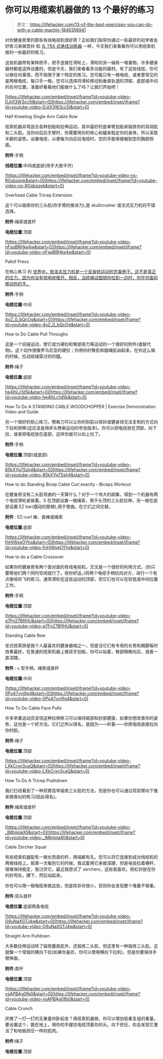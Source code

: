 # 你可以用缆索机器做的 13 个最好的练习

> 原文：<https://lifehacker.com/13-of-the-best-exercises-you-can-do-with-a-cable-machin-1849356941>

对你健身房里的那些有线电视机很好奇？正如我们指导你通过一些最好的初学者友好练习来做壶铃 和 [与 TRX 式悬挂训练器](https://lifehacker.com/11-of-the-best-exercises-you-can-do-on-trx-straps-at-th-1848908010) 一样，今天我们来看看你可以用缆索机做的一些最好的练习。

这些机器带有某种把手，把手连接在滑轮上，滑轮的另一端有一堆重物。许多健身器材都是这样设置的，但是今天，我们来看看多功能的器材。有了这些线缆，你可以做任何事情，而不局限于某个特定的练习。您可能只有一根电缆，或者更常见的是两根电缆，每只手一根。您可以选择将滑轮移动到垂直轨道的顶部、底部或中间的任何位置。准备好看看他们能做什么了吗？让我们开始吧！

 [https://lifehacker.com/embed/inset/iframe?id=youtube-video-DJtX3W3cc5I&start=0](https://lifehacker.com/embed/inset/iframe?id=youtube-video-DJtX3W3cc5I&start=0)

<figcaption class="sc-1ptbguh-0 hxeMec caption">Half Kneeling Single Arm Cable Row</figcaption> 

缆索机器非常适合各种划船和拉伸运动，其中最好的是单臂划船来锻炼你的背阔肌和二头肌。当你向后拉手臂时，你需要用你的核心和腿来稳定你的身体，所以采取半跪的姿势。设置电缆，以便每次向后拉电缆时，您的手能够接触到您的胸腔侧面。

**附件**:手柄

**线缆位置**:中间或底部(用手大致平齐)

 [https://lifehacker.com/embed/inset/iframe?id=youtube-video-ns-RGsbzqok&start=0](https://lifehacker.com/embed/inset/iframe?id=youtube-video-ns-RGsbzqok&start=0)

<figcaption class="sc-1ptbguh-0 hxeMec caption">Overhead Cable Tricep Extension</figcaption> 

这个可以锻炼你的三头肌(你手臂的推进力),是 skullcrusher 或法式压力机的不错选择。

**附件**:绳索或直杆

**电缆位置**:顶部

 [https://lifehacker.com/embed/inset/iframe?id=youtube-video-nFspBRHke4w&start=0](https://lifehacker.com/embed/inset/iframe?id=youtube-video-nFspBRHke4w&start=0)

<figcaption class="sc-1ptbguh-0 hxeMec caption">Pallof Press</figcaption> 

在核心练习 的 [世界中，帕洛夫压力机是一个反旋转运动的完美例子。这不是真正的压力，因为你没有把电缆推开。相反，当缆绳试图把你拉到一边时，你在你面前移动你的手。](https://lifehacker.com/how-to-establish-a-core-strength-routine-youll-actually-1848686501)

**附件**:手柄

**电缆位置**:中间

 [https://lifehacker.com/embed/inset/iframe?id=youtube-video-4oZ_0_bQcOg&start=0](https://lifehacker.com/embed/inset/iframe?id=youtube-video-4oZ_0_bQcOg&start=0)

<figcaption class="sc-1ptbguh-0 hxeMec caption">How to Do Cable Pull Throughs</figcaption> 

这是一个铰链运动，使它成为硬拉和臀部用力等运动的一个很好的附件(或替代物)。这个动作很像罗马尼亚的硬拉；你用你的臀肌和腘绳肌站起来，在你这么做的时候，拉动缆绳穿过你的腿。

**附件**:绳子

**电缆位置**:底部

 [https://lifehacker.com/embed/inset/iframe?id=youtube-video-he4IhLc1d5k&start=0](https://lifehacker.com/embed/inset/iframe?id=youtube-video-he4IhLc1d5k&start=0)

<figcaption class="sc-1ptbguh-0 hxeMec caption">How To Do A STANDING CABLE WOODCHOPPER | Exercise Demonstration Video and Guide</figcaption> 

另一个很好的核心练习，劈柴刀可以让你的斜肌以哑铃或健身球无法复制的方式向下拉和侧移(这应该是用斧头劈柴运动的夸张版本)。你可以把电缆放在顶部，向下拉，或者把电缆放在底部，这样你就可以向上拉了。

**附件**:手柄

**电缆位置**:顶部(或底部)

 [https://lifehacker.com/embed/inset/iframe?id=youtube-video-85kXYq7Ssh4&start=0](https://lifehacker.com/embed/inset/iframe?id=youtube-video-85kXYq7Ssh4&start=0)

<figcaption class="sc-1ptbguh-0 hxeMec caption">How to do Standing Bicep Cable Curl exactly - Biceps Workout</figcaption> 

在健身房没有二头肌弯曲的一天算什么？对于一个伟大的超集，得到一个机器有两个电缆滑轮紧挨着。S 在顶部设置一根绳索，用于头顶的三头肌拉伸，另一根在底部设置 EZ bar(摆动的那根),用于卷曲。在它们之间交替。

**附件** : EZ-curl 棒、直棒或绳索

**电缆位置**:底部

 [https://lifehacker.com/embed/inset/iframe?id=youtube-video-fnHiWseOYhs&start=0](https://lifehacker.com/embed/inset/iframe?id=youtube-video-fnHiWseOYhs&start=0)

<figcaption class="sc-1ptbguh-0 hxeMec caption">How to do a Cable Crossover</figcaption> 

如果你的健身房有两个面对面的有线电视机，交叉是一个很好的利用方式。(你只要等他们两个同时空闲就行了。祝你好运。)将两个电缆手柄拉向对方，进行一个有点像哑铃飞的练习。通常滑轮在这些运动的顶部，但它们也可以在较低或中间位置工作。

**附件**:手柄

**电缆位置**:顶部

 [https://lifehacker.com/embed/inset/iframe?id=youtube-video-q7Fn27BfIHU&start=0](https://lifehacker.com/embed/inset/iframe?id=youtube-video-q7Fn27BfIHU&start=0)

<figcaption class="sc-1ptbguh-0 hxeMec caption">Standing Cable Row</figcaption> 

坐式缆索排是我个人最喜欢的健身器械之一，但是当它们有专用的长凳和搁脚板时效果最好。在普通的缆索机器上做双手划船，你可以站着，臀部稍微向后，或者一直深蹲。

**附件** : v 型手柄、绳索或直杆

**电缆位置**:中间

 [https://lifehacker.com/embed/inset/iframe?id=youtube-video-0Po47vvj9g4&start=0](https://lifehacker.com/embed/inset/iframe?id=youtube-video-0Po47vvj9g4&start=0)

<figcaption class="sc-1ptbguh-0 hxeMec caption">How To Do Cable Face Pulls</figcaption> 

许多举重运动员坚信这种拉伸练习可以保持肩部和肘部健康，如果你想改善你的姿势，这也是一个好方法。它们之所以得名，是因为——听着——你把电缆直接拉向你的脸。

**附件**:绳子

**电缆位置**:顶部

 [https://lifehacker.com/embed/inset/iframe?id=youtube-video-LXkCrxn3caQ&start=0](https://lifehacker.com/embed/inset/iframe?id=youtube-video-LXkCrxn3caQ&start=0)

<figcaption class="sc-1ptbguh-0 hxeMec caption">How To Do A Tricep Pushdown</figcaption> 

我们已经看到了一种双臂高举锻炼三头肌的方法，但是你也可以通过将双臂向下推来做类似的练习(因此得名)。

**附件**:绳索或直杆

**电缆位置**:顶部

 [https://lifehacker.com/embed/inset/iframe?id=youtube-video-_IMbjiplaX0&start=0](https://lifehacker.com/embed/inset/iframe?id=youtube-video-_IMbjiplaX0&start=0)

<figcaption class="sc-1ptbguh-0 hxeMec caption">Cable Zercher Squat</figcaption> 

有些缆索机器配有一根长而直的杆，两端都有孔。您可以将它连接到成对线缆机的两根线缆上。我第一次看到它的时候，我试着用它来做深蹲，但是电缆拉着横杆，很难保持稳定，我讨厌它。最近我尝试了 zerchers，这些我喜欢。把杠铃放在你的肘弯处，蹲下，然后站起来。

你也可以用一根电缆来做这些，但是除非你很小，否则你会发现整个堆叠不够重。

**附件**:双头直杆

**电缆位置**:底部两条电缆

 [https://lifehacker.com/embed/inset/iframe?id=youtube-video-G9uNaXGTJ4w&start=0](https://lifehacker.com/embed/inset/iframe?id=youtube-video-G9uNaXGTJ4w&start=0)

<figcaption class="sc-1ptbguh-0 hxeMec caption">Straight Arm Pulldown</figcaption> 

大多数拉伸运动除了锻炼腹直肌外，还锻炼二头肌，但这里有一种锻炼三头肌。这就像一个常规的横向下拉(如果你喜欢，你可以使用横向下拉机)，但是你要保持手臂伸直。

**附件**:直杆

**电缆位置**:顶部

 [https://lifehacker.com/embed/inset/iframe?id=youtube-video-vsAPBAg0fb0&start=0](https://lifehacker.com/embed/inset/iframe?id=youtube-video-vsAPBAg0fb0&start=0)

<figcaption class="sc-1ptbguh-0 hxeMec caption">Cable Crunch</figcaption> 

厌倦了一打一打的无重量仰卧起坐？用缆索机器做，你可以增加低重复组的重量。要设置这个，跪在地上，用你的手握住电缆顶着你的头。向下挤压，你会发现它激活了和地板挤压一样的肌肉。

**附件**:绳子

**电缆位置**:顶部